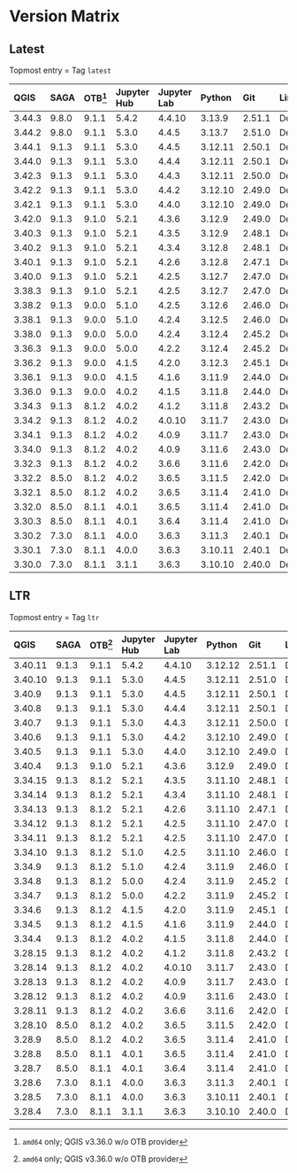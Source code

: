 # Version Matrix

## Latest

Topmost entry = Tag `latest`

| QGIS    | SAGA  | OTB[^1] | Jupyter Hub | Jupyter Lab | Python  | Git    | Linux distro |
|:--------|:------|:--------|:------------|:------------|:--------|:-------|:-------------|
| 3.44.3  | 9.8.0 | 9.1.1   | 5.4.2       | 4.4.10       | 3.13.9  | 2.51.1 | Debian 13    |
| 3.44.2  | 9.8.0 | 9.1.1   | 5.3.0       | 4.4.5       | 3.13.7  | 2.51.0 | Debian 13    |
| 3.44.1  | 9.1.3 | 9.1.1   | 5.3.0       | 4.4.5       | 3.12.11 | 2.50.1 | Debian 12    |
| 3.44.0  | 9.1.3 | 9.1.1   | 5.3.0       | 4.4.4       | 3.12.11 | 2.50.1 | Debian 12    |
| 3.42.3  | 9.1.3 | 9.1.1   | 5.3.0       | 4.4.3       | 3.12.11 | 2.50.0 | Debian 12    |
| 3.42.2  | 9.1.3 | 9.1.1   | 5.3.0       | 4.4.2       | 3.12.10 | 2.49.0 | Debian 12    |
| 3.42.1  | 9.1.3 | 9.1.1   | 5.3.0       | 4.4.0       | 3.12.10 | 2.49.0 | Debian 12    |
| 3.42.0  | 9.1.3 | 9.1.0   | 5.2.1       | 4.3.6       | 3.12.9  | 2.49.0 | Debian 12    |
| 3.40.3  | 9.1.3 | 9.1.0   | 5.2.1       | 4.3.5       | 3.12.9  | 2.48.1 | Debian 12    |
| 3.40.2  | 9.1.3 | 9.1.0   | 5.2.1       | 4.3.4       | 3.12.8  | 2.48.1 | Debian 12    |
| 3.40.1  | 9.1.3 | 9.1.0   | 5.2.1       | 4.2.6       | 3.12.8  | 2.47.1 | Debian 12    |
| 3.40.0  | 9.1.3 | 9.1.0   | 5.2.1       | 4.2.5       | 3.12.7  | 2.47.0 | Debian 12    |
| 3.38.3  | 9.1.3 | 9.1.0   | 5.2.1       | 4.2.5       | 3.12.7  | 2.47.0 | Debian 12    |
| 3.38.2  | 9.1.3 | 9.0.0   | 5.1.0       | 4.2.5       | 3.12.6  | 2.46.0 | Debian 12    |
| 3.38.1  | 9.1.3 | 9.0.0   | 5.1.0       | 4.2.4       | 3.12.5  | 2.46.0 | Debian 12    |
| 3.38.0  | 9.1.3 | 9.0.0   | 5.0.0       | 4.2.4       | 3.12.4  | 2.45.2 | Debian 12    |
| 3.36.3  | 9.1.3 | 9.0.0   | 5.0.0       | 4.2.2       | 3.12.4  | 2.45.2 | Debian 12    |
| 3.36.2  | 9.1.3 | 9.0.0   | 4.1.5       | 4.2.0       | 3.12.3  | 2.45.1 | Debian 12    |
| 3.36.1  | 9.1.3 | 9.0.0   | 4.1.5       | 4.1.6       | 3.11.9  | 2.44.0 | Debian 12    |
| 3.36.0  | 9.1.3 | 9.0.0   | 4.0.2       | 4.1.5       | 3.11.8  | 2.44.0 | Debian 12    |
| 3.34.3  | 9.1.3 | 8.1.2   | 4.0.2       | 4.1.2       | 3.11.8  | 2.43.2 | Debian 12    |
| 3.34.2  | 9.1.3 | 8.1.2   | 4.0.2       | 4.0.10      | 3.11.7  | 2.43.0 | Debian 12    |
| 3.34.1  | 9.1.3 | 8.1.2   | 4.0.2       | 4.0.9       | 3.11.7  | 2.43.0 | Debian 12    |
| 3.34.0  | 9.1.3 | 8.1.2   | 4.0.2       | 4.0.9       | 3.11.6  | 2.43.0 | Debian 12    |
| 3.32.3  | 9.1.3 | 8.1.2   | 4.0.2       | 3.6.6       | 3.11.6  | 2.42.0 | Debian 12    |
| 3.32.2  | 8.5.0 | 8.1.2   | 4.0.2       | 3.6.5       | 3.11.5  | 2.42.0 | Debian 12    |
| 3.32.1  | 8.5.0 | 8.1.2   | 4.0.2       | 3.6.5       | 3.11.4  | 2.41.0 | Debian 12    |
| 3.32.0  | 8.5.0 | 8.1.1   | 4.0.1       | 3.6.5       | 3.11.4  | 2.41.0 | Debian 12    |
| 3.30.3  | 8.5.0 | 8.1.1   | 4.0.1       | 3.6.4       | 3.11.4  | 2.41.0 | Debian 12    |
| 3.30.2  | 7.3.0 | 8.1.1   | 4.0.0       | 3.6.3       | 3.11.3  | 2.40.1 | Debian 11    |
| 3.30.1  | 7.3.0 | 8.1.1   | 4.0.0       | 3.6.3       | 3.10.11 | 2.40.1 | Debian 11    |
| 3.30.0  | 7.3.0 | 8.1.1   | 3.1.1       | 3.6.3       | 3.10.10 | 2.40.0 | Debian 11    |

[^1]: `amd64` only; QGIS v3.36.0 w/o OTB provider

## LTR

Topmost entry = Tag `ltr`

| QGIS    | SAGA  | OTB[^1] | Jupyter Hub | Jupyter Lab | Python  | Git    | Linux distro |
|:--------|:------|:--------|:------------|:------------|:--------|:-------|:-------------|
| 3.40.11 | 9.1.3 | 9.1.1   | 5.4.2       | 4.4.10       | 3.12.12 | 2.51.1 | Debian 12    |
| 3.40.10 | 9.1.3 | 9.1.1   | 5.3.0       | 4.4.5       | 3.12.11 | 2.51.0 | Debian 12    |
| 3.40.9  | 9.1.3 | 9.1.1   | 5.3.0       | 4.4.5       | 3.12.11 | 2.50.1 | Debian 12    |
| 3.40.8  | 9.1.3 | 9.1.1   | 5.3.0       | 4.4.4       | 3.12.11 | 2.50.1 | Debian 12    |
| 3.40.7  | 9.1.3 | 9.1.1   | 5.3.0       | 4.4.3       | 3.12.11 | 2.50.0 | Debian 12    |
| 3.40.6  | 9.1.3 | 9.1.1   | 5.3.0       | 4.4.2       | 3.12.10 | 2.49.0 | Debian 12    |
| 3.40.5  | 9.1.3 | 9.1.1   | 5.3.0       | 4.4.0       | 3.12.10 | 2.49.0 | Debian 12    |
| 3.40.4  | 9.1.3 | 9.1.0   | 5.2.1       | 4.3.6       | 3.12.9  | 2.49.0 | Debian 12    |
| 3.34.15 | 9.1.3 | 8.1.2   | 5.2.1       | 4.3.5       | 3.11.10 | 2.48.1 | Debian 12    |
| 3.34.14 | 9.1.3 | 8.1.2   | 5.2.1       | 4.3.4       | 3.11.10 | 2.48.1 | Debian 12    |
| 3.34.13 | 9.1.3 | 8.1.2   | 5.2.1       | 4.2.6       | 3.11.10 | 2.47.1 | Debian 12    |
| 3.34.12 | 9.1.3 | 8.1.2   | 5.2.1       | 4.2.5       | 3.11.10 | 2.47.0 | Debian 12    |
| 3.34.11 | 9.1.3 | 8.1.2   | 5.2.1       | 4.2.5       | 3.11.10 | 2.47.0 | Debian 12    |
| 3.34.10 | 9.1.3 | 8.1.2   | 5.1.0       | 4.2.5       | 3.11.10 | 2.46.0 | Debian 12    |
| 3.34.9  | 9.1.3 | 8.1.2   | 5.1.0       | 4.2.4       | 3.11.9  | 2.46.0 | Debian 12    |
| 3.34.8  | 9.1.3 | 8.1.2   | 5.0.0       | 4.2.4       | 3.11.9  | 2.45.2 | Debian 12    |
| 3.34.7  | 9.1.3 | 8.1.2   | 5.0.0       | 4.2.2       | 3.11.9  | 2.45.2 | Debian 12    |
| 3.34.6  | 9.1.3 | 8.1.2   | 4.1.5       | 4.2.0       | 3.11.9  | 2.45.1 | Debian 12    |
| 3.34.5  | 9.1.3 | 8.1.2   | 4.1.5       | 4.1.6       | 3.11.9  | 2.44.0 | Debian 12    |
| 3.34.4  | 9.1.3 | 8.1.2   | 4.0.2       | 4.1.5       | 3.11.8  | 2.44.0 | Debian 12    |
| 3.28.15 | 9.1.3 | 8.1.2   | 4.0.2       | 4.1.2       | 3.11.8  | 2.43.2 | Debian 12    |
| 3.28.14 | 9.1.3 | 8.1.2   | 4.0.2       | 4.0.10      | 3.11.7  | 2.43.0 | Debian 12    |
| 3.28.13 | 9.1.3 | 8.1.2   | 4.0.2       | 4.0.9       | 3.11.7  | 2.43.0 | Debian 12    |
| 3.28.12 | 9.1.3 | 8.1.2   | 4.0.2       | 4.0.9       | 3.11.6  | 2.43.0 | Debian 12    |
| 3.28.11 | 9.1.3 | 8.1.2   | 4.0.2       | 3.6.6       | 3.11.6  | 2.42.0 | Debian 12    |
| 3.28.10 | 8.5.0 | 8.1.2   | 4.0.2       | 3.6.5       | 3.11.5  | 2.42.0 | Debian 12    |
| 3.28.9  | 8.5.0 | 8.1.2   | 4.0.2       | 3.6.5       | 3.11.4  | 2.41.0 | Debian 12    |
| 3.28.8  | 8.5.0 | 8.1.1   | 4.0.1       | 3.6.5       | 3.11.4  | 2.41.0 | Debian 12    |
| 3.28.7  | 8.5.0 | 8.1.1   | 4.0.1       | 3.6.4       | 3.11.4  | 2.41.0 | Debian 12    |
| 3.28.6  | 7.3.0 | 8.1.1   | 4.0.0       | 3.6.3       | 3.11.3  | 2.40.1 | Debian 11    |
| 3.28.5  | 7.3.0 | 8.1.1   | 4.0.0       | 3.6.3       | 3.10.11 | 2.40.1 | Debian 11    |
| 3.28.4  | 7.3.0 | 8.1.1   | 3.1.1       | 3.6.3       | 3.10.10 | 2.40.0 | Debian 11    |
